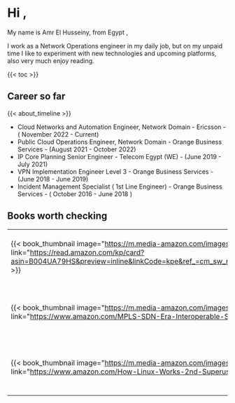 # Hi ,

My name is Amr El Husseiny, from Egypt ,

I work as a Network Operations engineer in my daily job, but on my unpaid time I like to experiment with new technologies and upcoming platforms, also very much enjoy reading.

{{< toc >}}

## Career so far

{{< about_timeline >}}

- Cloud Networks and Automation Engineer, Network Domain - Ericsson - ( November 2022 - Current)
- Public Cloud Operations Engineer, Network Domain - Orange Business Services - (August 2021 - October 2022)
- IP Core Planning Senior Engineer - Telecom Egypt (WE) - (June 2019 - July 2021)
- VPN Implementation Engineer Level 3 - Orange Business Services - (June 2018 - June 2019)
- Incident Management Specialist ( 1st Line Engineer) - Orange Business Services - ( October 2016 - June 2018 )


## Books worth checking
| | | |
|-|-|-|
| {{< book_thumbnail image="https://m.media-amazon.com/images/I/51orzwreQeL.jpg" link="https://read.amazon.com/kp/card?asin=B004UA79HS&preview=inline&linkCode=kpe&ref_=cm_sw_r_kb_dp_MSC81HXC7PHXJPGPGHK8" >}} | {{< book_thumbnail image="https://m.media-amazon.com/images/I/51uBv9E7+QL.jpg" link="https://www.amazon.com/Mobile-Backhaul-Juha-Salmelin/dp/1119974208" >}} | {{< book_thumbnail image="https://m.media-amazon.com/images/I/61tb21UAKSL.jpg" link="https://www.amazon.com/Center-Network-Architectures-Technologies-Communication/dp/0367695707" >}} |
| {{< book_thumbnail image="https://m.media-amazon.com/images/I/9147rZp4HSL.jpg" link="https://www.amazon.com/MPLS-SDN-Era-Interoperable-Scenarios/dp/149190545X" >}} | {{< book_thumbnail image="https://m.media-amazon.com/images/I/81it2w-xYXL.jpg" link="https://www.amazon.com/Cloud-Native-Data-Center-Networking/dp/1492045608" >}} | {{< book_thumbnail image="https://m.media-amazon.com/images/I/61aG7Ma5tZL.jpg" link="https://www.amazon.com/Openstack-Architects-Michael-Solberg/dp/1784395102" >}} |
| {{< book_thumbnail image="https://m.media-amazon.com/images/I/91Cxcx7Y6uL.jpg" link="https://www.amazon.com/How-Linux-Works-2nd-Superuser/dp/1593275676" >}} | {{< book_thumbnail image="https://d2sofvawe08yqg.cloudfront.net/ccie-spv4-comp-guide/s_hero?1620536027" link="https://leanpub.com/ccie-spv4-comp-guide	" >}} | {{< book_thumbnail image="https://m.media-amazon.com/images/I/61k7Z74UuZL.jpg" link="https://www.amazon.com/Python-Tricks-Buffet-Awesome-Features/dp/1775093301" >}} | 


<!-- Template for table row - 3 Bookx per row -->
<!-- | {{< book_thumbnail image="" link="" >}} | {{< book_thumbnail image="" link="" >}} | {{< book_thumbnail image="" link="" >}} | -->